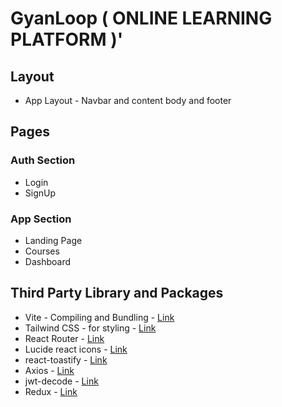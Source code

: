 # GyanLoop ( ONLINE LEARNING PLATFORM )'

## Layout

- App Layout - Navbar and content body and footer

## Pages

### Auth Section

- Login
- SignUp

### App Section

- Landing Page
- Courses
- Dashboard

## Third Party Library and Packages

- Vite - Compiling and Bundling - [Link](https://vite.dev/guide/)
- Tailwind CSS - for styling - [Link](https://tailwindcss.com/docs/installation/using-vite)
- React Router - [Link](https://reactrouter.com/start/declarative/installation)
- Lucide react icons - [Link](https://lucide.dev/guide/packages/lucide-react)
- react-toastify - [Link](https://www.npmjs.com/package/react-toastify)
- Axios - [Link](https://axios-http.com/docs/intro)
- jwt-decode - [Link](https://www.npmjs.com/package/jwt-decode)
- Redux - [Link](https://redux.js.org/tutorials/quick-start)
